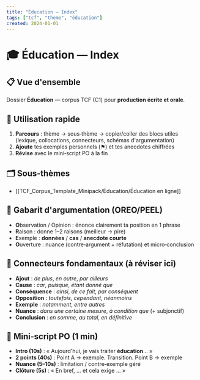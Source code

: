 ```yaml
---
title: "Éducation — Index"
tags: ["tcf", "theme", "éducation"]
created: 2024-01-01
---
```


# 🎓 Éducation — Index

## 📋 Vue d'ensemble
Dossier **Éducation** — corpus TCF (C1) pour **production écrite et orale**.

## 🚀 Utilisation rapide
1. **Parcours** : thème → sous‑thème → copier/coller des blocs utiles (lexique, collocations, connecteurs, schémas d'argumentation)
2. **Ajoute** tes exemples personnels (⚑) et tes anecdotes chiffrées
3. **Révise** avec le mini‑script PO à la fin

## 🗂️ Sous‑thèmes
- [[TCF_Corpus_Template_Minipack/Éducation/Éducation en ligne]]

## 🎯 Gabarit d'argumentation (OREO/PEEL)
- **O**bservation / Opinion : énonce clairement ta position en 1 phrase
- **R**aison : donne 1–2 raisons (meilleur → pire)
- **E**xemple : **données** / **cas** / **anecdote courte**
- **O**uverture : nuance (contre‑argument + réfutation) et micro‑conclusion

## 🔗 Connecteurs fondamentaux (à réviser ici)
- **Ajout** : *de plus*, *en outre*, *par ailleurs*
- **Cause** : *car*, *puisque*, *étant donné que*
- **Conséquence** : *ainsi*, *de ce fait*, *par conséquent*
- **Opposition** : *toutefois*, *cependant*, *néanmoins*
- **Exemple** : *notamment*, *entre autres*
- **Nuance** : *dans une certaine mesure*, *à condition que* (+ subjonctif)
- **Conclusion** : *en somme*, *au total*, *en définitive*

## 🎤 Mini‑script PO (1 min)
- **Intro (10s)** : « Aujourd'hui, je vais traiter **éducation**… »
- **2 points (40s)** : Point A → exemple. Transition. Point B → exemple
- **Nuance (5–10s)** : limitation / contre‑exemple géré
- **Clôture (5s)** : « En bref, … et cela exige … »

